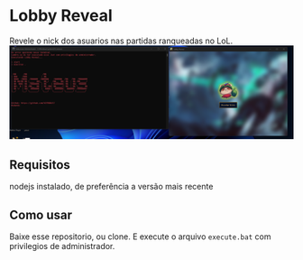 # Lobby Reveal
Revele o nick dos asuarios nas partidas ranqueadas no LoL.
![Exemplo](./images/exemplo.png)

## Requisitos

nodejs instalado, de preferência a versão mais recente

## Como usar

Baixe esse repositorio, ou clone. E execute o arquivo `execute.bat` com privilegios de administrador.